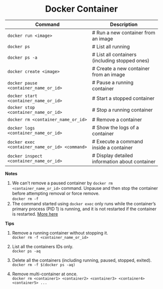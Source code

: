 <h1 align="center"> Docker Container </h1>

| Command                                          | Description                                    |
| ------------------------------------------------ | ---------------------------------------------- |
| `docker run <image>`                             | # Run a new container from an image            |
| `docker ps`                                      | # List all running                             |
| `docker ps -a`                                   | # List all containers (including stopped ones) |
| `docker create <image>`                          | # Create a new container from an image         |
| `docker pause <container_name_or_id>`            | # Pause a running container                    |
| `docker start <container_name_or_id>`            | # Start a stopped container                    |
| `docker stop <container_name_or_id>`             | # Stop a running container                     |
| `docker rm <container_name_or_id>`               | # Remove a container                           |
| `docker logs <container_name_or_id>`             | # Show the logs of a container                 |
| `docker exec <container_name_or_id> <command>`   | # Execute a command inside a container         |
| `docker inspect <container_name_or_id>`          | # Display detailed information about container |


**Notes**

1. We can't remove a paused container by `docker rm <container_name_or_id>` command. Unpause and then stop the container before attempting removal or force remove.  
    `docker rm -f`
2. The command started using `docker exec` only runs while the container’s primary process (PID 1) is running, and it is not restarted if the container is restarted.   [More here](https://docs.docker.com/engine/reference/commandline/exec/)


**Tips**

1. Remove a running container without stopping it.  
    `docker rm -f <container_name_or_id>`

2. List all the containers IDs only.  
    `docker ps -aq`

3. Delete all the containers (including running, paused, stopped, exited).  
    `docker rm -f $(docker ps -aq)`

4. Remove multi-container at once.  
    `docker rm <container1> <container2> <container3> <container4> <container5> ...`